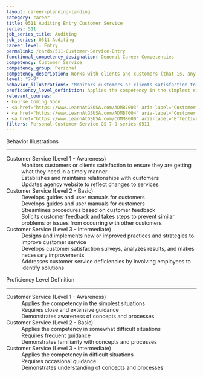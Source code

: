 ```yaml
---
layout: career-planning-landing
category: career
title: 0511 Auditing Entry Customer Service
series: 511
job_series_title: Auditing
job_series: 0511 Auditing
career_level: Entry
permalink: /cards/511-Customer-Service-Entry
functional_competency_designation: General Career Competencies
competency: Customer Service
competency_group: Personal
competency_description: Works with clients and customers (that is, any individuals who use or receive the services or products that your work unit produces, including the general public, individuals who work in the agency, other agencies, or organizations outside the Government) to assess their needs, provide information or assistance, resolve their problems, or satisfy their expectations; knows about available products and services; is committed to providing quality products and services
level: "7-9"
behavior_illustrations: "Monitors customers or clients satisfaction to ensure they are getting what they need in a timely manner ? Establishes and maintains relationships with customers ? Updates agency website to reflect changes to services ? Develops guides and user manuals for customers ? Develops guides and user manuals for customers ? Streamlines procedures based on customer feedback ? Solicits customer feedback and takes steps to prevent similar problems or issues from occurring with other customers ? Designs and implements new or improved practices and strategies to improve customer service ? Develops customer satisfaction surveys, analyzes results, and makes necessary improvements ? Addresses customer service deficiencies by involving employees to identify solutions"
proficiency_level_definition: Applies the competency in the simplest situations ? Requires close and extensive guidance ? Demonstrates awareness of concepts and processes ? Applies the competency in somewhat difficult situations ? Requires frequent guidance ? Demonstrates familiarity with concepts and processes ? Applies the competency in difficult situations ? Requires occasional guidance ? Demonstrates understanding of concepts and processes
relevant_courses: 
- Course Coming Soon
- <a href="https://www.LearnAtGSUSA.com/ADMB7003" aria-label="Customer Service Excellence (ADMB7003) - https://www.LearnAtGSUSA.com/ADMB7003">Customer Service Excellence (ADMB7003)</a>, GSU
- <a href="https://www.LearnAtGSUSA.com/ADMB7004" aria-label="Customer Service Excellence (ADMB7004) - https://www.LearnAtGSUSA.com/ADMB7004">Customer Service Excellence (ADMB7004)</a>, GSU
- <a href="https://www.LearnAtGSUSA.com/COMM8000" aria-label="Effective Communications with Customers (COMM8000) - https://www.LearnAtGSUSA.com/COMM8000">Effective Communications with Customers (COMM8000)</a>, GSU
filters: Personal-Customer-Service GS-7-9 series-0511
---
```


<div class="desktop:grid-col-6 margin-y-3">
  <div class="border-top-2 bg-white padding-3 shadow-5 height-full members-hover border-1px button-border border-top-blue radius-lg">
    <p class="text-bold label-color font-size-21">Behavior Illustrations</p>
    <hr class="hr-green"/>
    <dl class="text-base card-content-color"><dt>Customer Service (Level 1 - Awareness)</dt><dd>Monitors customers or clients satisfaction to ensure they are getting what they need in a timely manner </dd><dd> Establishes and maintains relationships with customers </dd><dd> Updates agency website to reflect changes to services</dd><dt>Customer Service (Level 2 - Basic)</dt><dd>Develops guides and user manuals for customers </dd><dd> Develops guides and user manuals for customers </dd><dd> Streamlines procedures based on customer feedback </dd><dd> Solicits customer feedback and takes steps to prevent similar problems or issues from occurring with other customers</dd><dt>Customer Service (Level 3 - Intermediate)</dt><dd>Designs and implements new or improved practices and strategies to improve customer service </dd><dd> Develops customer satisfaction surveys, analyzes results, and makes necessary improvements </dd><dd> Addresses customer service deficiencies by involving employees to identify solutions</dd></dl>
  </div>
</div>
<div class="desktop:grid-col-6 margin-y-3">
  <div class="border-top-2 bg-white padding-3 shadow-5 height-full members-hover border-1px button-border border-top-blue radius-lg">
    <p class="text-bold label-color font-size-21">Proficiency Level Definition</p>
     <hr class="hr-green"/>
    <dl class="text-base card-content-color"><dt>Customer Service (Level 1 - Awareness)</dt><dd>Applies the competency in the simplest situations </dd><dd> Requires close and extensive guidance </dd><dd> Demonstrates awareness of concepts and processes</dd><dt>Customer Service (Level 2 - Basic)</dt><dd>Applies the competency in somewhat difficult situations </dd><dd> Requires frequent guidance </dd><dd> Demonstrates familiarity with concepts and processes</dd><dt>Customer Service (Level 3 - Intermediate)</dt><dd>Applies the competency in difficult situations </dd><dd> Requires occasional guidance </dd><dd> Demonstrates understanding of concepts and processes</dd></dl>
  </div>
</div>